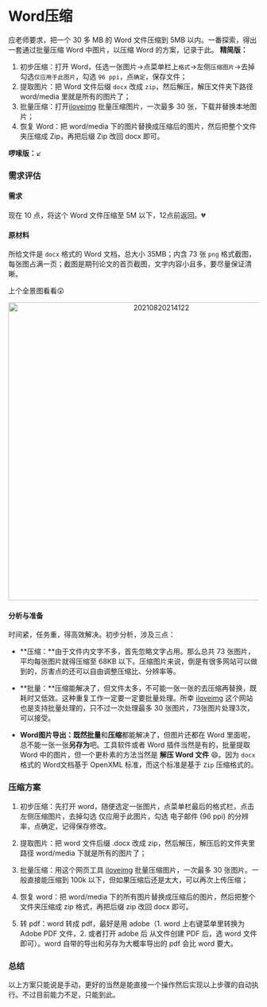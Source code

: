 # Word压缩


应老师要求，把一个 30 多 MB 的 Word 文件压缩到 5MB 以内。一番探索，得出一套通过批量压缩 Word 中图片，以压缩 Word 的方案，记录于此。
**精简版：**
1. 初步压缩：打开 Word，任选一张图片->点菜单栏上`格式`->左侧`压缩图片`->去掉勾选`仅应用于此图片`，勾选 `96 ppi`，点`确定`，保存文件；
2. 提取图片：把 Word 文件后缀 `docx` 改成 `zip`，然后解压，解压文件夹下路径 word/media 里就是所有的图片了；
3. 批量压缩：打开[iloveimg](https://www.iloveimg.com/zh-cn/compress-image) 批量压缩图片，一次最多 30 张，下载并替换本地图片；
4. 恢复 Word：把 word/media 下的图片替换成压缩后的图片，然后把整个文件夹压缩成 Zip，再把后缀 Zip 改回 docx 即可。

**啰嗦版：**↙
<!--more-->

### 需求评估

#### 需求

现在 10 点，将这个 Word 文件压缩至 5M 以下，12点前返回。💔

#### 原材料

所给文件是 `docx` 格式的 Word 文档，总大小 35MB；内含 73 张 `png` 格式截图，每张图占满一页；截图是期刊论文的首页截图，文字内容小且多，要尽量保证清晰。

上个全景图看看😲

<div align="center"><img src="https://i.loli.net/2021/08/20/RNfZVojaKEkx4Py.png" alt="20210820214122" width="600" align="center"/></div>

#### 分析与准备

时间紧，任务重，得高效解决。初步分析，涉及三点：

- **压缩：**由于文件内文字不多，首先忽略文字占用。那么总共 73 张图片，平均每张图片就得压缩至 68KB 以下。压缩图片来说，倒是有很多网站可以做到的，厉害点的还可以自由调整压缩比、分辨率等。

- **批量：**压缩能解决了，但文件太多，不可能一张一张的去压缩再替换，既耗时又低效。这种重复工作一定要一定要批量处理。所幸 [iloveimg](https://www.iloveimg.com/zh-cn/compress-image) 这个网站也是支持批量处理的，只不过一次处理最多 30 张图片，73张图片处理3次，可以接受。

- **Word图片导出：**既然**批量**和**压缩**都能解决了，但图片还都在 Word 里面呢，总不能一张一张**另存为**吧。工具软件或者 Word 插件当然是有的，批量提取 Word 中的图片，但一个更朴素的方法当然是 **解压 Word 文件** 😄。因为 `docx`格式的 Word文档基于 OpenXML 标准，而这个标准是基于 `Zip` 压缩格式的。

### 压缩方案

1. 初步压缩：先打开 word，随便选定一张图片，点菜单栏最后的格式栏，点击左侧压缩图片，去掉勾选 仅应用于此图片，勾选 电子邮件 (96 ppi) 的分辨率，点确定，记得保存修改。

2. 提取图片：把 word 文件后缀 .docx 改成 zip，然后解压，解压后的文件夹里路径 word/media 下就是所有的图片了；

3. 批量压缩：用这个网页工具 [iloveimg](https://www.iloveimg.com/zh-cn/compress-image) 批量压缩图片，一次最多 30 张图片。一般直接能压缩到 100k 以下，但如果压缩后还是太大，可以再次上传压缩；

4. 恢复 word：把 word/media 下的所有图片替换成压缩后的图片，然后把整个文件夹压缩成 zip 格式，再把后缀 zip 改回 docx 即可。

5. 转 pdf：word 转成 pdf，最好是用 adobe（1. word 上右键菜单里转换为 Adobe PDF 文件，2. 或者打开 adobe 后 从文件创建 PDF 后，选 word 文件即可）。word 自带的导出和另存为大概率导出的 pdf 会比 word 要大。

### 总结

以上方案只能说是手动，更好的当然是能直接一个操作然后实现以上步骤的自动执行。不过目前能力不足，只能到此。


 
